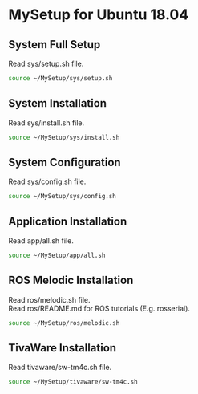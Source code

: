 # MySetup for Ubuntu 18.04

## System Full Setup 
Read sys/setup.sh file.
```bash
source ~/MySetup/sys/setup.sh 
```
<!-- Other command: chmod 777 /MySetup/mysetup.sh && ./MySetup/my_setup.sh -->

## System Installation
Read sys/install.sh file.
```bash
source ~/MySetup/sys/install.sh 
```

## System Configuration
Read sys/config.sh file. 
```bash
source ~/MySetup/sys/config.sh 
```

## Application Installation 
Read app/all.sh file. 
```bash
source ~/MySetup/app/all.sh 
```

## ROS Melodic Installation
Read ros/melodic.sh file. \
Read ros/README.md for ROS tutorials (E.g. rosserial).
```bash
source ~/MySetup/ros/melodic.sh
```

## TivaWare Installation
Read tivaware/sw-tm4c.sh file.
```bash
source ~/MySetup/tivaware/sw-tm4c.sh
```
<!-- 
## GITHUB
cd ~/MySetup
git init
git add .
git status
git commit -m "MySetup for Ubuntu 18.04"
git branch -M ubuntu-18.04
git branch
git remote add origin git@github.com:ngCuyentam11286/MySetup.git
git push -u origin ubuntu-18.04

git commit -a -m "Update README.md"
git push -u origin ubuntu-18.04
-->

